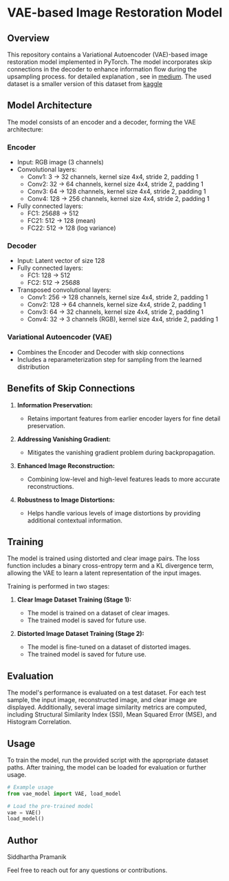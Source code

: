 # VAE-based Image Restoration Model

## Overview

This repository contains a Variational Autoencoder (VAE)-based image restoration model implemented in PyTorch. The model incorporates skip connections in the decoder to enhance information flow during the upsampling process.
for detailed explanation , see in [medium](https://medium.com/@siddharthapramanik771/image-restoration-using-deep-learning-variational-autoencoders-8483135bb72d).
The used dataset is a smaller version of this dataset from [kaggle](https://www.kaggle.com/datasets/sankarmechengg/art-images-clear-and-distorted)

## Model Architecture

The model consists of an encoder and a decoder, forming the VAE architecture:

### Encoder
- Input: RGB image (3 channels)
- Convolutional layers:
  - Conv1: 3 -> 32 channels, kernel size 4x4, stride 2, padding 1
  - Conv2: 32 -> 64 channels, kernel size 4x4, stride 2, padding 1
  - Conv3: 64 -> 128 channels, kernel size 4x4, stride 2, padding 1
  - Conv4: 128 -> 256 channels, kernel size 4x4, stride 2, padding 1
- Fully connected layers:
  - FC1: 256*8*8 -> 512
  - FC21: 512 -> 128 (mean)
  - FC22: 512 -> 128 (log variance)

### Decoder
- Input: Latent vector of size 128
- Fully connected layers:
  - FC1: 128 -> 512
  - FC2: 512 -> 256*8*8
- Transposed convolutional layers:
  - Conv1: 256 -> 128 channels, kernel size 4x4, stride 2, padding 1
  - Conv2: 128 -> 64 channels, kernel size 4x4, stride 2, padding 1
  - Conv3: 64 -> 32 channels, kernel size 4x4, stride 2, padding 1
  - Conv4: 32 -> 3 channels (RGB), kernel size 4x4, stride 2, padding 1


### Variational Autoencoder (VAE)
- Combines the Encoder and Decoder with skip connections
- Includes a reparameterization step for sampling from the learned distribution

## Benefits of Skip Connections

1. **Information Preservation:**
   - Retains important features from earlier encoder layers for fine detail preservation.

2. **Addressing Vanishing Gradient:**
   - Mitigates the vanishing gradient problem during backpropagation.

3. **Enhanced Image Reconstruction:**
   - Combining low-level and high-level features leads to more accurate reconstructions.

4. **Robustness to Image Distortions:**
   - Helps handle various levels of image distortions by providing additional contextual information.

## Training

The model is trained using distorted and clear image pairs. The loss function includes a binary cross-entropy term and a KL divergence term, allowing the VAE to learn a latent representation of the input images.

Training is performed in two stages:
1. **Clear Image Dataset Training (Stage 1):**
   - The model is trained on a dataset of clear images.
   - The trained model is saved for future use.

2. **Distorted Image Dataset Training (Stage 2):**
   - The model is fine-tuned on a dataset of distorted images.
   - The trained model is saved for future use.

## Evaluation

The model's performance is evaluated on a test dataset. For each test sample, the input image, reconstructed image, and clear image are displayed. Additionally, several image similarity metrics are computed, including Structural Similarity Index (SSI), Mean Squared Error (MSE), and Histogram Correlation.

## Usage

To train the model, run the provided script with the appropriate dataset paths. After training, the model can be loaded for evaluation or further usage.

```python
# Example usage
from vae_model import VAE, load_model

# Load the pre-trained model
vae = VAE()
load_model()
```

## Author
Siddhartha Pramanik

Feel free to reach out for any questions or contributions.